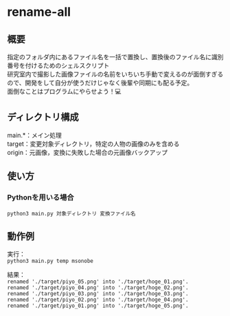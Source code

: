 # rename-all
## 概要
指定のフォルダ内にあるファイル名を一括で置換し、置換後のファイル名に識別番号を付けるためのシェルスクリプト  
研究室内で撮影した画像ファイルの名前をいちいち手動で変えるのが面倒すぎるので、開発をして自分が使うだけじゃなく後輩や同期にも配る予定。  
面倒なことはプログラムにやらせよう！💻

## ディレクトリ構成
main.*：メイン処理   
target：変更対象ディレクトリ，特定の人物の画像のみを含める    
origin：元画像，変換に失敗した場合の元画像バックアップ

## 使い方
### Pythonを用いる場合
`python3 main.py 対象ディレクトリ 変換ファイル名`

## 動作例
実行：  
`python3 main.py temp msonobe`

結果：  
`renamed './target/piyo_05.png' into './target/hoge_01.png'.`  
`renamed './target/piyo_04.png' into './target/hoge_02.png'.`  
`renamed './target/piyo_03.png' into './target/hoge_03.png'.`  
`renamed './target/piyo_02.png' into './target/hoge_04.png'.`  
`renamed './target/piyo_01.png' into './target/hoge_05.png'.`
